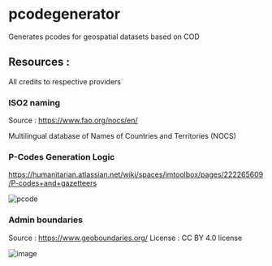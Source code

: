 # pcodegenerator
Generates pcodes for geospatial datasets based on COD 

## Resources : 
All credits to respective providers 

### ISO2 naming

Source : https://www.fao.org/nocs/en/  

Multilingual database of Names of Countries and Territories (NOCS) 

### P-Codes Generation Logic

https://humanitarian.atlassian.net/wiki/spaces/imtoolbox/pages/222265609/P-codes+and+gazetteers

![pcode](https://github.com/user-attachments/assets/fd030038-f5cb-46af-b012-697478208a03)

### Admin boundaries

Source : https://www.geoboundaries.org/ 
License :  CC BY 4.0 license

![image](https://github.com/user-attachments/assets/3fd2f61a-5618-4b6c-a5ba-79cff4cd40ea)

